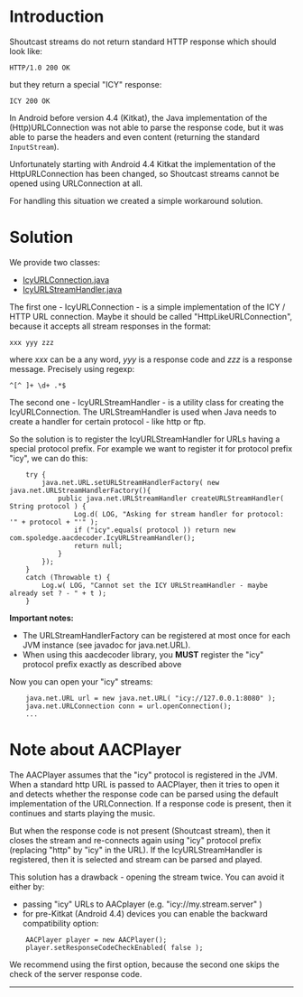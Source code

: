 # Introduction #

Shoutcast streams do not return standard HTTP response which should look like:
```
HTTP/1.0 200 OK
```

but they return a special "ICY" response:
```
ICY 200 OK
```

In Android before version 4.4 (Kitkat), the Java implementation of the (Http)URLConnection was not able to parse the response code, but it was able to parse the headers and even content (returning the standard `InputStream`).

Unfortunately starting with Android 4.4 Kitkat the implementation of the HttpURLConnection has been changed, so Shoutcast streams cannot be opened using URLConnection at all.

For handling this situation we created a simple workaround solution.

# Solution #

We provide two classes:
  * [IcyURLConnection.java](https://code.google.com/p/aacdecoder-android/source/browse/trunk/decoder/src/com/spoledge/aacdecoder/IcyURLConnection.java)
  * [IcyURLStreamHandler.java](https://code.google.com/p/aacdecoder-android/source/browse/trunk/decoder/src/com/spoledge/aacdecoder/IcyURLStreamHandler.java)

The first one - IcyURLConnection - is a simple implementation of the ICY / HTTP URL connection. Maybe it should be called "HttpLikeURLConnection", because it accepts all stream responses in the format:
```
xxx yyy zzz
```

where _xxx_ can be a any word, _yyy_ is a response code and _zzz_ is a response message. Precisely using regexp:
```
^[^ ]+ \d+ .*$
```

The second one - IcyURLStreamHandler - is a utility class for creating the IcyURLConnection. The URLStreamHandler is used when Java needs to create a handler for certain protocol - like http or ftp.

So the solution is to register the IcyURLStreamHandler for URLs having a special protocol prefix. For example we want to register it for protocol prefix "icy", we can do this:
```
    try {
        java.net.URL.setURLStreamHandlerFactory( new java.net.URLStreamHandlerFactory(){
            public java.net.URLStreamHandler createURLStreamHandler( String protocol ) {
                Log.d( LOG, "Asking for stream handler for protocol: '" + protocol + "'" );
                if ("icy".equals( protocol )) return new com.spoledge.aacdecoder.IcyURLStreamHandler();
                return null;
            }
        });
    }
    catch (Throwable t) {
        Log.w( LOG, "Cannot set the ICY URLStreamHandler - maybe already set ? - " + t );
    }
```

**Important notes:**
  * The URLStreamHandlerFactory can be registered at most once for each JVM instance (see javadoc for java.net.URL).
  * When using this aacdecoder library, you **MUST** register the "icy" protocol prefix exactly as described above

Now you can open your "icy" streams:
```
    java.net.URL url = new java.net.URL( "icy://127.0.0.1:8080" );
    java.net.URLConnection conn = url.openConnection();
    ...
```

# Note about AACPlayer #

The AACPlayer assumes that the "icy" protocol is registered in the JVM. When a standard http URL is passed to AACPlayer, then it tries to open it and detects whether the response code can be parsed using the default implementation of the URLConnection. If a response code is present, then it continues and starts playing the music.

But when the response code is not present (Shoutcast stream), then it closes the stream and re-connects again using "icy" protocol prefix (replacing "http" by "icy" in the URL). If the IcyURLStreamHandler is registered, then it is selected and stream can be parsed and played.

This solution has a drawback - opening the stream twice. You can avoid it either by:
  * passing "icy" URLs to AACplayer (e.g. "icy://my.stream.server" )
  * for pre-Kitkat (Android 4.4) devices you can enable the backward compatibility option:
```
    AACPlayer player = new AACPlayer();
    player.setResponseCodeCheckEnabled( false );
```

We recommend using the first option, because the second one skips the check of the server response code.


---

